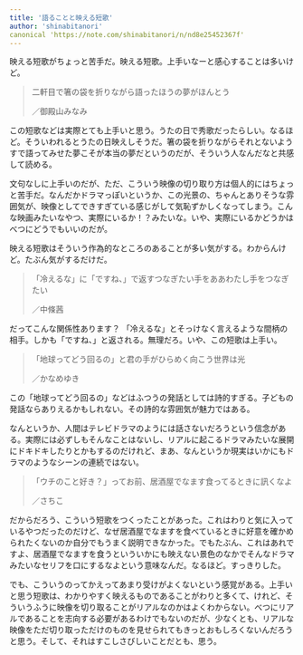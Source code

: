 ```yaml
---
title: '語ることと映える短歌'
author: 'shinabitanori'
canonical 'https://note.com/shinabitanori/n/nd8e25452367f'
---
```


映える短歌がちょっと苦手だ。映える短歌。上手いなーと感心することは多いけど。

> 二軒目で箸の袋を折りながら語ったほうの夢がほんとう
> 
> ／御殿山みなみ

この短歌などは実際とても上手いと思う。うたの日で秀歌だったらしい。なるほど。そういわれるとうたの日映えしそうだ。箸の袋を折りながらそれとないようすで語ってみせた夢こそが本当の夢だというのだが、そういう人なんだなと共感して読める。

文句なしに上手いのだが、ただ、こういう映像の切り取り方は個人的にはちょっと苦手だ。なんだかドラマっぽいというか、この光景の、ちゃんとありそうな雰囲気が、映像としてできすぎている感じがして気恥ずかしくなってしまう。こんな映画みたいなやつ、実際にいるか！？みたいな。いや、実際にいるかどうかはべつにどうでもいいのだが。

映える短歌はそういう作為的なところのあることが多い気がする。わからんけど。たぶん気がするだけだ。

> 「冷えるな」に「ですね、」で返すつなぎたい手をああわたし手をつなぎたい
> 
> ／中條茜

だってこんな関係性あります？ 「冷えるな」とそっけなく言えるような間柄の相手。しかも「ですね、」と返される。無理だろ。いや、この短歌は上手い。

> 「地球ってどう回るの」と君の手がひらめく向こう世界は光
> 
> ／かなめゆき

この「地球ってどう回るの」などはふつうの発話としては詩的すぎる。子どもの発話ならありえるかもしれない。その詩的な雰囲気が魅力ではある。

なんというか、人間はテレビドラマのようには話さないだろうという信念がある。実際には必ずしもそんなことはないし、リアルに起こるドラマみたいな展開にドキドキしたりとかもするのだけれど、まあ、なんというか現実はいかにもドラマのようなシーンの連続ではない。

> 「ウチのこと好き？」ってお前、居酒屋でなます食ってるときに訊くなよ
> 
> ／さちこ

だからだろう、こういう短歌をつくったことがあった。これはわりと気に入っているやつだったのだけど、なぜ居酒屋でなますを食べているときに好意を確かめられたくないのか自分でもうまく説明できなかった。でもたぶん、これはあれですよ、居酒屋でなますを食うといういかにも映えない景色のなかでそんなドラマみたいなセリフを口にするなよという意味なんだ。なるほど。すっきりした。

でも、こういうのってかえってあまり受けがよくないという感覚がある。上手いと思う短歌は、わかりやすく映えるものであることがわりと多くて、けれど、そういうふうに映像を切り取ることがリアルなのかはよくわからない。べつにリアルであることを志向する必要があるわけでもないのだが、少なくとも、リアルな映像をただ切り取っただけのものを見せられてもきっとおもしろくないんだろうと思う。そして、それはすこしさびしいことだとも、思う。

